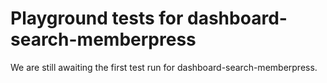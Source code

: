# Playground tests for dashboard-search-memberpress
We are still awaiting the first test run for dashboard-search-memberpress.
